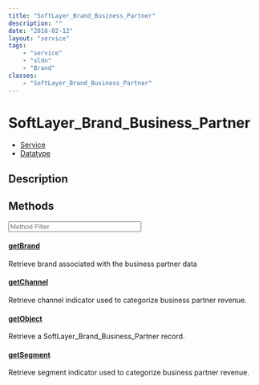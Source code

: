```yaml
---
title: "SoftLayer_Brand_Business_Partner"
description: ""
date: "2018-02-12"
layout: "service"
tags:
    - "service"
    - "sldn"
    - "Brand"
classes:
    - "SoftLayer_Brand_Business_Partner"
---
```

# SoftLayer_Brand_Business_Partner
<div id='service-datatype'>
    <ul id='sldn-reference-tabs'>
    <li id='service'> <a href='/reference/services/SoftLayer_Brand_Business_Partner' >Service</a></li>    <li id='datatype'> <a href='/reference/datatypes/SoftLayer_Brand_Business_Partner' >Datatype</a></li>
    </ul>
</div>

## Description






        
<div id="properties" class="content service-content">

## Methods

<div class="view-filters">
    <div class="clearfix">
        <div class="search-input-box">
            <input placeholder="Method Filter" onkeyup="titleSearch(inputId='edit-combine', divId='method-div', elementClass='method-row')" 
                type="text" id="edit-combine" value="" size="30" maxlength="128" class="form-text">
        </div>
    </div>
</div>

<div id="method-div">

<div class="method-row">

#### [getBrand](/reference/services/SoftLayer_Brand_Business_Partner/getBrand)
Retrieve brand associated with the business partner data

</div>

<div class="method-row">

#### [getChannel](/reference/services/SoftLayer_Brand_Business_Partner/getChannel)
Retrieve channel indicator used to categorize business partner revenue.

</div>

<div class="method-row">

#### [getObject](/reference/services/SoftLayer_Brand_Business_Partner/getObject)
Retrieve a SoftLayer_Brand_Business_Partner record.

</div>

<div class="method-row">

#### [getSegment](/reference/services/SoftLayer_Brand_Business_Partner/getSegment)
Retrieve segment indicator used to categorize business partner revenue.

</div>
</div>

</div>

